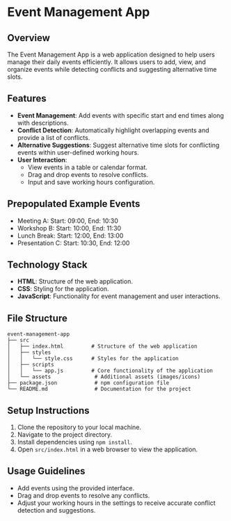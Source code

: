 # Event Management App

## Overview
The Event Management App is a web application designed to help users manage their daily events efficiently. It allows users to add, view, and organize events while detecting conflicts and suggesting alternative time slots.

## Features
- **Event Management**: Add events with specific start and end times along with descriptions.
- **Conflict Detection**: Automatically highlight overlapping events and provide a list of conflicts.
- **Alternative Suggestions**: Suggest alternative time slots for conflicting events within user-defined working hours.
- **User Interaction**: 
  - View events in a table or calendar format.
  - Drag and drop events to resolve conflicts.
  - Input and save working hours configuration.

## Prepopulated Example Events
- Meeting A: Start: 09:00, End: 10:30
- Workshop B: Start: 10:00, End: 11:30
- Lunch Break: Start: 12:00, End: 13:00
- Presentation C: Start: 10:30, End: 12:00

## Technology Stack
- **HTML**: Structure of the web application.
- **CSS**: Styling for the application.
- **JavaScript**: Functionality for event management and user interactions.

## File Structure
```
event-management-app
├── src
│   ├── index.html         # Structure of the web application
│   ├── styles
│   │   └── style.css      # Styles for the application
│   ├── scripts
│   │   └── app.js         # Core functionality of the application
│   └── assets              # Additional assets (images/icons)
├── package.json            # npm configuration file
└── README.md               # Documentation for the project
```

## Setup Instructions
1. Clone the repository to your local machine.
2. Navigate to the project directory.
3. Install dependencies using `npm install`.
4. Open `src/index.html` in a web browser to view the application.

## Usage Guidelines
- Add events using the provided interface.
- Drag and drop events to resolve any conflicts.
- Adjust your working hours in the settings to receive accurate conflict detection and suggestions.
